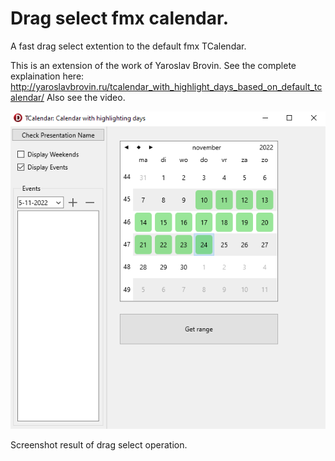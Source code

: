 # Drag select fmx calendar.

A fast drag select extention to the default fmx TCalendar.

This is an extension of the work of Yaroslav Brovin. See the complete explaination here: http://yaroslavbrovin.ru/tcalendar_with_highlight_days_based_on_default_tcalendar/
Also see the video.


![ZXing.Delphi Logo](https://github.com/Spelt/EventCalendar/blob/master/git-resources/drag-select.png )

Screenshot result of drag select operation. 
